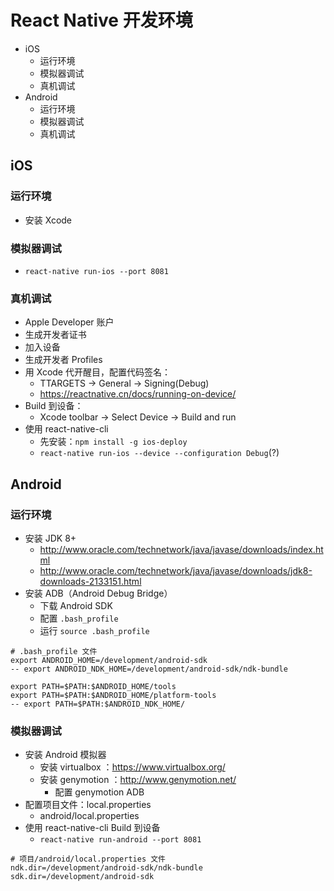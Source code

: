 # React Native 开发环境

* iOS
    * 运行环境
    * 模拟器调试
    * 真机调试
* Android
    * 运行环境
    * 模拟器调试
    * 真机调试

## iOS

### 运行环境
* 安装 Xcode

### 模拟器调试
* `react-native run-ios --port 8081`

### 真机调试
* Apple Developer 账户
* 生成开发者证书
* 加入设备
* 生成开发者 Profiles
* 用 Xcode 代开醒目，配置代码签名：
    * TTARGETS -> General -> Signing(Debug)
    * https://reactnative.cn/docs/running-on-device/
* Build 到设备：
    * Xcode toolbar -> Select Device -> Build and run
* 使用 react-native-cli
    * 先安装：`npm install -g ios-deploy`
    * `react-native run-ios --device --configuration Debug`(?)

## Android

### 运行环境
* 安装 JDK 8+
    * http://www.oracle.com/technetwork/java/javase/downloads/index.html
    * http://www.oracle.com/technetwork/java/javase/downloads/jdk8-downloads-2133151.html
* 安装 ADB（Android Debug Bridge）
    * 下载 Android SDK
    * 配置 `.bash_profile`
    * 运行 `source .bash_profile`

```
# .bash_profile 文件
export ANDROID_HOME=/development/android-sdk
-- export ANDROID_NDK_HOME=/development/android-sdk/ndk-bundle

export PATH=$PATH:$ANDROID_HOME/tools
export PATH=$PATH:$ANDROID_HOME/platform-tools
-- export PATH=$PATH:$ANDROID_NDK_HOME/
```

### 模拟器调试
* 安装 Android 模拟器
    * 安装 virtualbox ：https://www.virtualbox.org/
    * 安装 genymotion ：http://www.genymotion.net/
        * 配置 genymotion ADB
* 配置项目文件：local.properties
    * android/local.properties
* 使用 react-native-cli Build 到设备
    * `react-native run-android --port 8081`

```
# 项目/android/local.properties 文件
ndk.dir=/development/android-sdk/ndk-bundle
sdk.dir=/development/android-sdk
```

